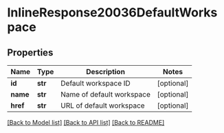 # InlineResponse20036DefaultWorkspace

## Properties
Name | Type | Description | Notes
------------ | ------------- | ------------- | -------------
**id** | **str** | Default workspace ID | [optional] 
**name** | **str** | Name of default workspace | [optional] 
**href** | **str** | URL of default workspace | [optional] 

[[Back to Model list]](../README.md#documentation-for-models) [[Back to API list]](../README.md#documentation-for-api-endpoints) [[Back to README]](../README.md)


